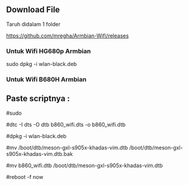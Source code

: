 ## Download File 
Taruh didalam 1 folder

https://github.com/mregha/Armbian-Wifi/releases

### Untuk Wifi HG680p Armbian
sudo dpkg -i wlan-black.deb


### Untuk Wifi B680H Armbian
## Paste scriptnya :
#sudo

#dtc -I dts -O dtb b860_wifi.dts -o b860_wifi.dtb

#dpkg -i wlan-black.deb

#mv /boot/dtb/meson-gxl-s905x-khadas-vim.dtb /boot/dtb/meson-gxl-s905x-khadas-vim.dtb.bak

#mv b860_wifi.dtb /boot/dtb/meson-gxl-s905x-khadas-vim.dtb

#reboot -f now

